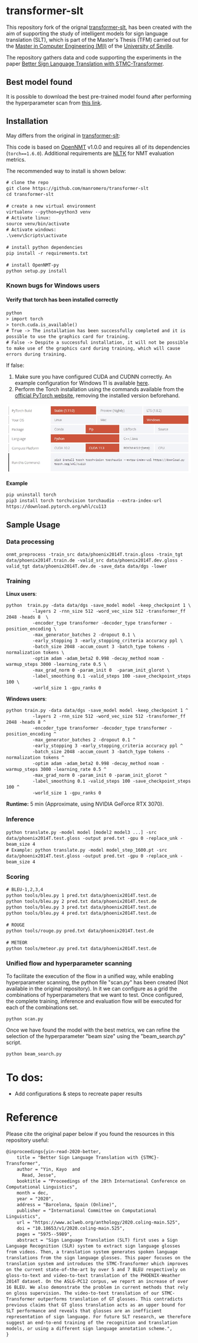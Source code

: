 # transformer-slt

This repository fork of the orignal [transformer-slt](https://github.com/kayoyin/transformer-slt), has been created with the aim of supporting the study of intelligent models for sign language translation (SLT), which is part of the Master's Thesis (TFM) carried out for the [Master in Computer Engineering (MII)](https://www.mii.us.es/) of the [University of Seville](https://www.us.es/).

The repository gathers data and code supporting the experiments in the paper [Better Sign Language Translation with STMC-Transformer](https://www.aclweb.org/anthology/2020.coling-main.525/).

## Best model found

It is possible to download the best pre-trained model found after performing the hyperparameter scan from [this link](https://uses0-my.sharepoint.com/:u:/g/personal/mignunolm_alum_us_es/EfoSQHcTTmpKhFg-QLRWkvUBcyJTTrukppj_ySMnCMHXrQ?e=vIPMCC).

## Installation

May differs from the original in [transformer-slt](https://github.com/kayoyin/transformer-slt):

This code is based on [OpenNMT](https://github.com/OpenNMT/OpenNMT-py) v1.0.0 and requires all of its dependencies (`torch==1.6.0`). Additional requirements are [NLTK](https://www.nltk.org/) for NMT evaluation metrics.

The recommended way to install is shown below:

```
# clone the repo
git clone https://github.com/manromero/transformer-slt
cd transformer-slt

# create a new virtual environment
virtualenv --python=python3 venv
# Activate linux:
source venv/bin/activate
# Activate windows:
.\venv\Scripts\activate

# install python dependencies
pip install -r requirements.txt

# install OpenNMT-py
python setup.py install
```

### Known bugs for Windows users

#### Verify that torch has been installed correctly

```
python
> import torch
> torch.cuda.is_available()
# True -> The installation has been successfully completed and it is possible to use the graphics card for training.
# False -> Despite a successful installation, it will not be possible to make use of the graphics card during training, which will cause errors during training.
```

If false:

1. Make sure you have configured CUDA and CUDNN correctly. An example configuration for Windows 11 is available [here](https://youtu.be/OEFKlRSd8Ic?t=123).
2. Perform the Torch installation using the commands available from the [official PyTorch website](https://pytorch.org/get-started/locally/), removing the installed version beforehand.

![PyTorch install command example](assets_readme/pytorch_install_command.jpg)

**Example**

```
pip uninstall torch
pip3 install torch torchvision torchaudio --extra-index-url https://download.pytorch.org/whl/cu113
```

## Sample Usage

### Data processing

```
onmt_preprocess -train_src data/phoenix2014T.train.gloss -train_tgt data/phoenix2014T.train.de -valid_src data/phoenix2014T.dev.gloss -valid_tgt data/phoenix2014T.dev.de -save_data data/dgs -lower
```

### Training

**Linux users**:

```
python  train.py -data data/dgs -save_model model -keep_checkpoint 1 \
          -layers 2 -rnn_size 512 -word_vec_size 512 -transformer_ff 2048 -heads 8  \
          -encoder_type transformer -decoder_type transformer -position_encoding \
          -max_generator_batches 2 -dropout 0.1 \
          -early_stopping 3 -early_stopping_criteria accuracy ppl \
          -batch_size 2048 -accum_count 3 -batch_type tokens -normalization tokens \
          -optim adam -adam_beta2 0.998 -decay_method noam -warmup_steps 3000 -learning_rate 0.5 \
          -max_grad_norm 0 -param_init 0  -param_init_glorot \
          -label_smoothing 0.1 -valid_steps 100 -save_checkpoint_steps 100 \
          -world_size 1 -gpu_ranks 0
```

**Windows users**:

```
python train.py -data data/dgs -save_model model -keep_checkpoint 1 ^
          -layers 2 -rnn_size 512 -word_vec_size 512 -transformer_ff 2048 -heads 8 ^
          -encoder_type transformer -decoder_type transformer -position_encoding ^
          -max_generator_batches 2 -dropout 0.1 ^
          -early_stopping 3 -early_stopping_criteria accuracy ppl ^
          -batch_size 2048 -accum_count 3 -batch_type tokens -normalization tokens ^
          -optim adam -adam_beta2 0.998 -decay_method noam -warmup_steps 3000 -learning_rate 0.5 ^
          -max_grad_norm 0 -param_init 0 -param_init_glorot ^
          -label_smoothing 0.1 -valid_steps 100 -save_checkpoint_steps 100 ^
          -world_size 1 -gpu_ranks 0
```

**Runtime:** 5 min (Approximate, using NVIDIA GeForce RTX 3070).

### Inference

```
python translate.py -model model [model2 model3 ...] -src data/phoenix2014T.test.gloss -output pred.txt -gpu 0 -replace_unk -beam_size 4
# Example: python translate.py -model model_step_1600.pt -src data/phoenix2014T.test.gloss -output pred.txt -gpu 0 -replace_unk -beam_size 4
```

### Scoring

```
# BLEU-1,2,3,4
python tools/bleu.py 1 pred.txt data/phoenix2014T.test.de
python tools/bleu.py 2 pred.txt data/phoenix2014T.test.de
python tools/bleu.py 3 pred.txt data/phoenix2014T.test.de
python tools/bleu.py 4 pred.txt data/phoenix2014T.test.de

# ROUGE
python tools/rouge.py pred.txt data/phoenix2014T.test.de

# METEOR
python tools/meteor.py pred.txt data/phoenix2014T.test.de
```

### Unified flow and hyperparameter scanning

To facilitate the execution of the flow in a unified way, while enabling hyperparameter scanning, the python file "scan.py" has been created (Not available in the original repository). In it we can configure as a grid the combinations of hyperparameters that we want to test. Once configured, the complete training, inference and evaluation flow will be executed for each of the combinations set.

```
python scan.py
```

Once we have found the model with the best metrics, we can refine the selection of the hyperparameter "beam size" using the "beam_search.py" script.

```
python beam_search.py
```

# To dos:

- Add configurations & steps to recreate paper results

# Reference

Please cite the original paper below if you found the resources in this repository useful:

```
@inproceedings{yin-read-2020-better,
    title = "Better Sign Language Translation with {STMC}-Transformer",
    author = "Yin, Kayo  and
      Read, Jesse",
    booktitle = "Proceedings of the 28th International Conference on Computational Linguistics",
    month = dec,
    year = "2020",
    address = "Barcelona, Spain (Online)",
    publisher = "International Committee on Computational Linguistics",
    url = "https://www.aclweb.org/anthology/2020.coling-main.525",
    doi = "10.18653/v1/2020.coling-main.525",
    pages = "5975--5989",
    abstract = "Sign Language Translation (SLT) first uses a Sign Language Recognition (SLR) system to extract sign language glosses from videos. Then, a translation system generates spoken language translations from the sign language glosses. This paper focuses on the translation system and introduces the STMC-Transformer which improves on the current state-of-the-art by over 5 and 7 BLEU respectively on gloss-to-text and video-to-text translation of the PHOENIX-Weather 2014T dataset. On the ASLG-PC12 corpus, we report an increase of over 16 BLEU. We also demonstrate the problem in current methods that rely on gloss supervision. The video-to-text translation of our STMC-Transformer outperforms translation of GT glosses. This contradicts previous claims that GT gloss translation acts as an upper bound for SLT performance and reveals that glosses are an inefficient representation of sign language. For future SLT research, we therefore suggest an end-to-end training of the recognition and translation models, or using a different sign language annotation scheme.",
}
```
